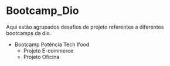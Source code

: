 # Bootcamp_Dio
Aqui estão agrupados desafios de projeto referentes a diferentes bootcamps da dio.
- Bootcamp Potência Tech Ifood
  - Projeto E-commerce
  - Projeto Oficina
